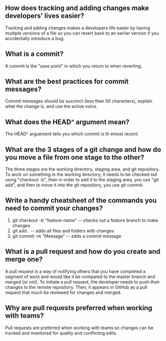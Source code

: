 ## How does tracking and adding changes make developers' lives easier?

Tracking and adding changes makes a developers life easier by having multiple versions of a file so you can revert back to an earlier version if you accidentally introduce a bug.

## What is a commit?

A commit is the "save point" in which you return to when reverting.

## What are the best practices for commit messages?

Commit messages should be succinct (less than 50 characters), explain what the change is, and use the active voice.

## What does the HEAD^ argument mean?
The HEAD^ arguement tells you which commit is th emost recent. 

## What are the 3 stages of a git change and how do you move a file from one stage to the other?
The three stages are the working directory, staging area, and git repository. To work on something in the working directory, it needs to be checked out using "checkout -b", then in order to add it to the staging area, you use "git add", and then to move it into the git repository, you use git commit.

## Write a handy cheatsheet of the commands you need to commit your changes?
1. git checkout -b "feature-name"   -- checks out a feature branch to make changes
2. git add .   --  adds all files and folders with changes
3. git commit -m "Message"    --  adds a commit message

## What is a pull request and how do you create and merge one?
A pull request is a way of notifying others that you have completed a segment of work and would like it be compared to the master branch and merged (or not). To initiate a pull request, the developer needs to push their changes to the remote repository. Then, it appears in GitHub as a pull request that much be reviewed for changes and merged.  

## Why are pull requests preferred when working with teams?
Pull requests are preferred when working with teams so changes can be tracked and monitored for quality and conflicting edits.

